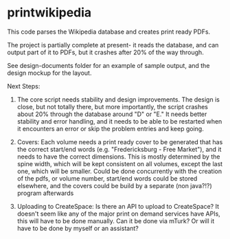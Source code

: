 printwikipedia
==============

This code parses the Wikipedia database and creates print ready PDFs. 

The project is partially complete at present- it reads the database, and can output part of it to PDFs, but it crashes after 20% of the way through. 

See design-documents folder for an example of sample output, and the design mockup for the layout. 

Next Steps:

1. The core script needs stability and design improvements. The design is close, but not totally there, but more importantly, the script crashes about 20% through the database around "D" or "E." It needs better stability and error handling, and it needs to be able to be restarted when it encounters an error or skip the problem entries and keep going.

2. Covers: Each volume needs a print ready cover to be generated that has the correct start/end words (e.g. "Fredericksburg - Free Market"), and it needs to have the correct dimensions. This is mostly determined by the spine width, which will be kept consistent on all volumes, except the last one, which will be smaller. Could be done concurrently with the creation of the pdfs, or volume number, start/end words could be stored elsewhere, and the covers could be build by a separate (non java?!?) program afterwards

3. Uploading to CreateSpace: Is there an API to upload to CreateSpace? It doesn't seem like any of the major print on demand services have APIs, this will have to be done manually. Can it be done via mTurk? Or will it have to be done by myself or an assistant?
